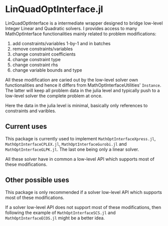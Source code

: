 # LinQuadOptInterface.jl

LinQuadOptInterface is a intermediate wrapper designed to bridge low-level Integer Linear and Quadratic solvers. I provides access to many MathOptInterface functionalities mainly related to problem modifications: 

1. add constraints/variables 1-by-1 and in batches 
2. remove constraints/variables
3. change constraint coefficients 
4. change constraint type
5. change constraint rhs
6. change variable bounds and type

All these modification are caried out by the low-level solver own functionalities and hence it differs from MathOptInterfaceUtilities' `Instance`. The latter will keep all problem data in the julia level and typically push to a low-level solver the complete problem at once.

Here the data in the julia level is minimal, basically only references to constraints and varibles.

## Current uses

This package is currently used to implement `MathOptInterfaceXpress.jl`, `MathOptInterfaceCPLEX.jl`, `MathOptInterfaceGurobi.jl` and `MathOptInterfaceGLPK.jl`. The last one being only a linear solver.

All these solver have in common a low-level API which supports most of these modifications.

## Other possible uses

This package is only recommended if a solver low-level API which supports most of these modifications.

If a solver low-level API does not support most of these modifications, then following the example of `MathOptInterfaceSCS.jl` and `MathOptInterfaceECOS.jl` might be a better idea.
